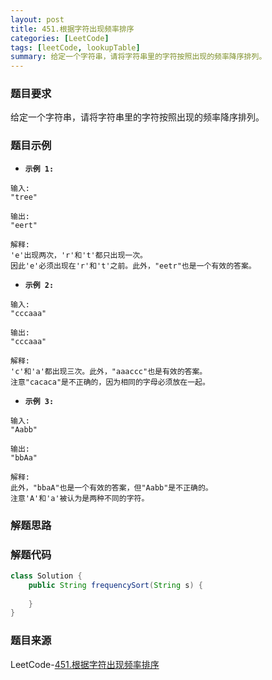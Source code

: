 ```yaml
---
layout: post
title: 451.根据字符出现频率排序
categories: [LeetCode]
tags: [leetCode, lookupTable]
summary: 给定一个字符串，请将字符串里的字符按照出现的频率降序排列。
---
```


### 题目要求
给定一个字符串，请将字符串里的字符按照出现的频率降序排列。


### 题目示例
- **`示例 1:`**
```
输入:
"tree"

输出:
"eert"

解释:
'e'出现两次，'r'和't'都只出现一次。
因此'e'必须出现在'r'和't'之前。此外，"eetr"也是一个有效的答案。
```

- **`示例 2:`**
```
输入:
"cccaaa"

输出:
"cccaaa"

解释:
'c'和'a'都出现三次。此外，"aaaccc"也是有效的答案。
注意"cacaca"是不正确的，因为相同的字母必须放在一起。
```

- **`示例 3:`**
```
输入:
"Aabb"

输出:
"bbAa"

解释:
此外，"bbaA"也是一个有效的答案，但"Aabb"是不正确的。
注意'A'和'a'被认为是两种不同的字符。
```


### 解题思路



### 解题代码
```java
class Solution {
    public String frequencySort(String s) {
        
    }
}
```

### 题目来源
LeetCode-[451.根据字符出现频率排序](https://leetcode-cn.com/problems/sort-characters-by-frequency/)
